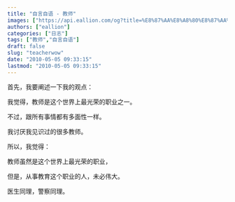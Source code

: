 ```yaml
---
title: "自言自语 - 教师"
images: ["https://api.eallion.com/og?title=%E8%87%AA%E8%A8%80%E8%87%AA%E8%AF%AD%20-%20%E6%95%99%E5%B8%88"]
authors: ["eallion"]
categories: ["日志"]
tags: ["教师","自言自语"]
draft: false
slug: "teacherwow"
date: "2010-05-05 09:33:15"
lastmod: "2010-05-05 09:33:15"
---
```


首先，我要阐述一下我的观点：

我觉得，教师是这个世界上最光荣的职业之一。

不过，跟所有事情都有多面性一样。

我讨厌我见识过的很多教师。

所以，我觉得：

教师虽然是这个世界上最光荣的职业，

但是，从事教育这个职业的人，未必伟大。

医生同理，警察同理。
